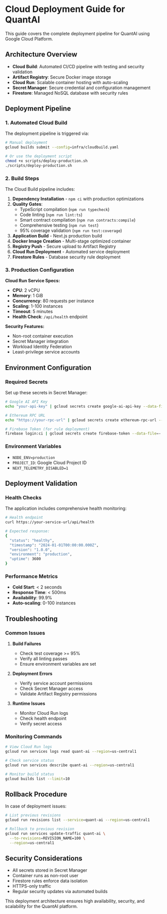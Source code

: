 # Cloud Deployment Guide for QuantAI

This guide covers the complete deployment pipeline for QuantAI using Google Cloud Platform.

## Architecture Overview

- **Cloud Build**: Automated CI/CD pipeline with testing and security validation
- **Artifact Registry**: Secure Docker image storage
- **Cloud Run**: Scalable container hosting with auto-scaling
- **Secret Manager**: Secure credential and configuration management
- **Firestore**: Managed NoSQL database with security rules

## Deployment Pipeline

### 1. Automated Cloud Build

The deployment pipeline is triggered via:

```bash
# Manual deployment
gcloud builds submit --config=infra/cloudbuild.yaml

# Or use the deployment script
chmod +x scripts/deploy-production.sh
./scripts/deploy-production.sh
```

### 2. Build Steps

The Cloud Build pipeline includes:

1. **Dependency Installation** - `npm ci` with production optimizations
2. **Quality Gates**:
   - TypeScript compilation (`npm run typecheck`)
   - Code linting (`npm run lint:ts`)
   - Smart contract compilation (`npm run contracts:compile`)
   - Comprehensive testing (`npm run test`)
   - 95% coverage validation (`npm run test:coverage`)
3. **Application Build** - Next.js production build
4. **Docker Image Creation** - Multi-stage optimized container
5. **Registry Push** - Secure upload to Artifact Registry
6. **Cloud Run Deployment** - Automated service deployment
7. **Firestore Rules** - Database security rule deployment

### 3. Production Configuration

**Cloud Run Service Specs:**
- **CPU**: 2 vCPU
- **Memory**: 1 GiB
- **Concurrency**: 80 requests per instance
- **Scaling**: 1-100 instances
- **Timeout**: 5 minutes
- **Health Check**: `/api/health` endpoint

**Security Features:**
- Non-root container execution
- Secret Manager integration
- Workload Identity Federation
- Least-privilege service accounts

## Environment Configuration

### Required Secrets

Set up these secrets in Secret Manager:

```bash
# Google AI API Key
echo "your-api-key" | gcloud secrets create google-ai-api-key --data-file=-

# Ethereum RPC URL
echo "https://your-rpc-url" | gcloud secrets create ethereum-rpc-url --data-file=-

# Firebase Token (for rule deployment)
firebase login:ci | gcloud secrets create firebase-token --data-file=-
```

### Environment Variables

- `NODE_ENV=production`
- `PROJECT_ID`: Google Cloud Project ID
- `NEXT_TELEMETRY_DISABLED=1`

## Deployment Validation

### Health Checks

The application includes comprehensive health monitoring:

```bash
# Health endpoint
curl https://your-service-url/api/health

# Expected response:
{
  "status": "healthy",
  "timestamp": "2024-01-01T00:00:00.000Z",
  "version": "1.0.0",
  "environment": "production",
  "uptime": 3600
}
```

### Performance Metrics

- **Cold Start**: < 2 seconds
- **Response Time**: < 500ms
- **Availability**: 99.9%
- **Auto-scaling**: 0-100 instances

## Troubleshooting

### Common Issues

1. **Build Failures**
   - Check test coverage >= 95%
   - Verify all linting passes
   - Ensure environment variables are set

2. **Deployment Errors**
   - Verify service account permissions
   - Check Secret Manager access
   - Validate Artifact Registry permissions

3. **Runtime Issues**
   - Monitor Cloud Run logs
   - Check health endpoint
   - Verify secret access

### Monitoring Commands

```bash
# View Cloud Run logs
gcloud run services logs read quant-ai --region=us-central1

# Check service status
gcloud run services describe quant-ai --region=us-central1

# Monitor build status
gcloud builds list --limit=10
```

## Rollback Procedure

In case of deployment issues:

```bash
# List previous revisions
gcloud run revisions list --service=quant-ai --region=us-central1

# Rollback to previous revision
gcloud run services update-traffic quant-ai \
  --to-revisions=REVISION_NAME=100 \
  --region=us-central1
```

## Security Considerations

- All secrets stored in Secret Manager
- Container runs as non-root user
- Firestore rules enforce data isolation
- HTTPS-only traffic
- Regular security updates via automated builds

This deployment architecture ensures high availability, security, and scalability for the QuantAI platform.